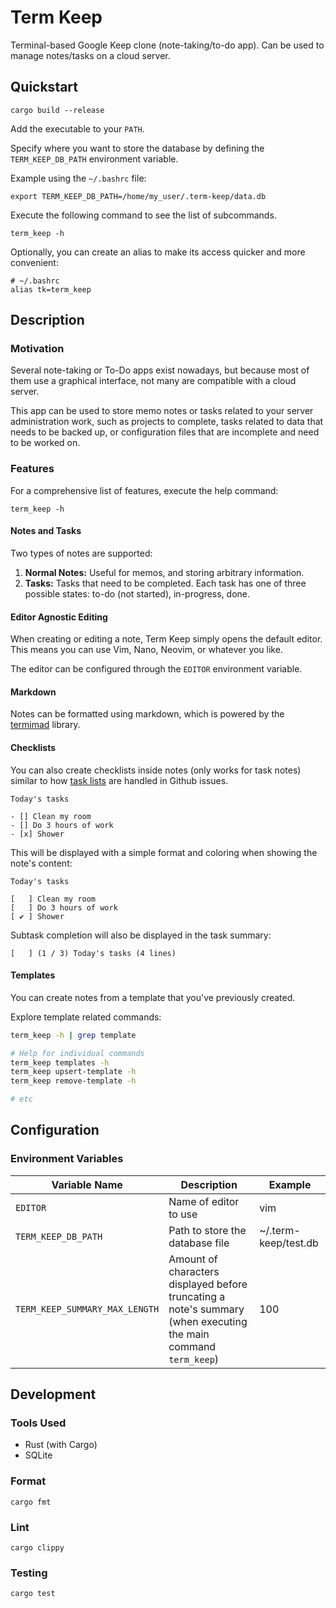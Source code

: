 # Term Keep

Terminal-based Google Keep clone (note-taking/to-do app). Can be used to manage notes/tasks on a cloud server.

## Quickstart

```
cargo build --release
```

Add the executable to your `PATH`.

Specify where you want to store the database by defining the `TERM_KEEP_DB_PATH` environment variable.

Example using the `~/.bashrc` file:

```
export TERM_KEEP_DB_PATH=/home/my_user/.term-keep/data.db
```

Execute the following command to see the list of subcommands.

```
term_keep -h
```

Optionally, you can create an alias to make its access quicker and more convenient:

```
# ~/.bashrc
alias tk=term_keep
```

## Description

### Motivation

Several note-taking or To-Do apps exist nowadays, but because most of them use a graphical interface, not many are compatible with a cloud server.

This app can be used to store memo notes or tasks related to your server administration work, such as projects to complete, tasks related to data that needs to be backed up, or configuration files that are incomplete and need to be worked on.

### Features

For a comprehensive list of features, execute the help command:

```
term_keep -h
```

#### Notes and Tasks

Two types of notes are supported:

1. **Normal Notes:** Useful for memos, and storing arbitrary information.
2. **Tasks:** Tasks that need to be completed. Each task has one of three possible states: to-do (not started), in-progress, done.

#### Editor Agnostic Editing

When creating or editing a note, Term Keep simply opens the default editor. This means you can use Vim, Nano, Neovim, or whatever you like.

The editor can be configured through the `EDITOR` environment variable.

#### Markdown

Notes can be formatted using markdown, which is powered by the [termimad](https://github.com/Canop/termimad) library.

#### Checklists

You can also create checklists inside notes (only works for task notes) similar to how [task lists](https://docs.github.com/en/issues/tracking-your-work-with-issues/about-task-lists) are handled in Github issues.

```
Today's tasks

- [] Clean my room
- [] Do 3 hours of work
- [x] Shower
```

This will be displayed with a simple format and coloring when showing the note's content:

```
Today's tasks

[   ] Clean my room
[   ] Do 3 hours of work
[ ✔ ] Shower
```

Subtask completion will also be displayed in the task summary:

```
[   ] (1 / 3) Today's tasks (4 lines)
```

#### Templates

You can create notes from a template that you've previously created.

Explore template related commands:

```sh
term_keep -h | grep template

# Help for individual commands
term_keep templates -h
term_keep upsert-template -h
term_keep remove-template -h

# etc
```

## Configuration

### Environment Variables

| **Variable Name** | **Description** | **Example** |
|--|--|--|
| `EDITOR` | Name of editor to use | vim |
| `TERM_KEEP_DB_PATH` | Path to store the database file | ~/.term-keep/test.db |
| `TERM_KEEP_SUMMARY_MAX_LENGTH` | Amount of characters displayed before truncating a note's summary (when executing the main command `term_keep`) | 100 |

## Development

### Tools Used

* Rust (with Cargo)
* SQLite

### Format

```
cargo fmt
```

### Lint

```
cargo clippy
```

### Testing

```
cargo test
```
